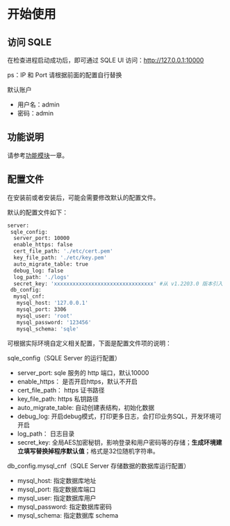 # 开始使用


## 访问 SQLE
在检查进程启动成功后，即可通过 SQLE UI 访问：http://127.0.0.1:10000

ps：IP 和 Port 请根据前面的配置自行替换

默认账户
* 用户名：admin
* 密码：admin

## 功能说明
请参考[功能模块](../3.modules/overview.md)一章。

## 配置文件

在安装前或者安装后，可能会需要修改默认的配置文件。

默认的配置文件如下：
```sh
server:
 sqle_config:
  server_port: 10000
  enable_https: false
  cert_file_path: './etc/cert.pem'
  key_file_path: './etc/key.pem'
  auto_migrate_table: true
  debug_log: false
  log_path: './logs'
  secret_key: 'xxxxxxxxxxxxxxxxxxxxxxxxxxxxxxxx' #从 v1.2203.0 版本引入
 db_config:
  mysql_cnf:
   mysql_host: '127.0.0.1'
   mysql_port: 3306
   mysql_user: 'root'
   mysql_password: '123456'
   mysql_schema: 'sqle'
```

可根据实际环境自定义相关配置，下面是配置文件项的说明：

sqle_config（SQLE Server 的运行配置）

* server_port: sqle 服务的 http 端口，默认10000
* enable_https： 是否开启https，默认不开启
* cert_file_path： https 证书路径
* key_file_path: https 私钥路径
* auto_migrate_table: 自动创建表结构，初始化数据
* debug_log: 开启debug模式，打印更多日志，会打印业务SQL，开发环境可开启
* log_path： 日志目录
* secret_key: 全局AES加密秘钥，影响登录和用户密码等的存储；**生成环境建立填写替换掉程序默认值**；格式是32位随机字符串。

db_config.mysql_cnf（SQLE Server 存储数据的数据库运行配置）

* mysql_host: 指定数据库地址
* mysql_port: 指定数据库端口
* mysql_user: 指定数据库用户
* mysql_password: 指定数据库密码
* mysql_schema: 指定数据库 schema

